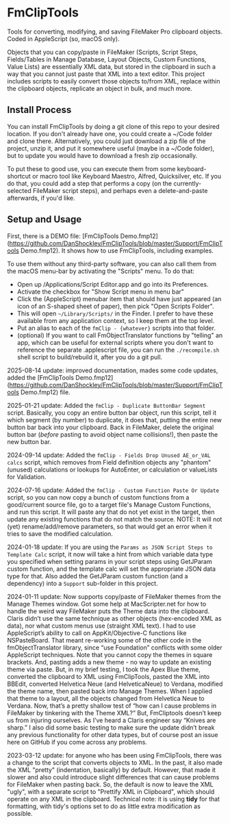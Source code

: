# FmClipTools

Tools for converting, modifying, and saving FileMaker Pro clipboard objects. Coded in AppleScript (so, macOS only). 

Objects that you can copy/paste in FileMaker (Scripts, Script Steps, Fields/Tables in Manage Database, Layout Objects, Custom Functions, Value Lists) are essentially XML data, but stored in the clipboard in such a way that you cannot just paste that XML into a text editor. This project includes scripts to easily convert those objects to/from XML, replace within the clipboard objects, replicate an object in bulk, and much more. 

## Install Process

You can install FmClipTools by doing a git clone of this repo to your desired location. If you don't already have one, you could create a ~/Code folder and clone there. 
Alternatively, you could just download a zip file of the project, unzip it, and put it somewhere useful (maybe in a ~/Code folder), but to update you would have to download a fresh zip occasionally.  

To put these to good use, you can execute them from some keyboard-shortcut or macro tool like Keyboard Maestro, Alfred, Quicksilver, etc. 
If you do that, you could add a step that performs a copy (on the currently-selected FileMaker script steps), and perhaps even a delete-and-paste afterwards, if you'd like. 


## Setup and Usage

First, there is a DEMO file: [FmClipTools Demo.fmp12](https://github.com/DanShockley/FmClipTools/blob/master/Support/FmClipTools Demo.fmp12). It shows how to use FmClipTools, including examples. 

To use them without any third-party software, you can also call them from the macOS menu-bar by activating the "Scripts" menu. 
To do that: 
* Open up /Applications/Script Editor.app and go into its Preferences. 
* Activate the checkbox for "Show Script menu in menu bar"
* Click the (AppleScript) menubar item that should have just appeared (an icon of an S-shaped sheet of paper), then pick "Open Scripts Folder". 
* This will open `~/Library/Scripts/` in the Finder.  I prefer to have these available from any application context, so I keep them at the top level. 
* Put an alias to each of the `fmClip - {whatever}` scripts into that folder. 
* (optional) If you want to call FmObjectTranslator functions by "telling" an app, which can be useful for external scripts where you don't want to reference the separate .applescript file, you can run the `./recompile.sh` shell script to build/rebuild it, after you do a git pull.

2025-08-14 update: improved documentation, mades some code updates, added the [FmClipTools Demo.fmp12](https://github.com/DanShockley/FmClipTools/blob/master/Support/FmClipTools Demo.fmp12) file.

2025-01-21 update: Added the `fmClip - Duplicate ButtonBar Segment` script. Basically, you copy an entire button bar object, run this script, tell it which segment (by number) to duplicate, it does that, putting the entire new button bar back into your clipboard. Back in FileMaker, delete the original button bar (*before* pasting to avoid object name collisions!), then paste the new button bar.

2024-09-14 update: Added the `fmClip - Fields Drop Unused AE_or_VAL calcs` script, which removes from Field definition objects any "phantom" (unused) calculations or lookups for AutoEnter, or calculation or valueLists for Validation.

2024-07-16 update: Added the `fmClip - Custom Function Paste Or Update` script, so you can now copy a bunch of custom functions from a good/current source file, go to a target file's Manage Custom Functions, and run this script. It will paste any that do not yet exist in the target, then update any existing functions that do not match the source. NOTE: It will not (yet) rename/add/remove parameters, so that would get an error when it tries to save the modified calculation. 

2024-01-18 update: If you are using the `Params as JSON Script Steps to Template Calc` script, it now will take a hint from which variable data type you specified when setting params in your script steps using GetJParam custom function, and the template calc will set the appropriate JSON data type for that. Also added the GetJParam custom function (and a dependency) into a `Support` sub-folder in this project. 

2024-01-11 update: Now supports copy/paste of FileMaker themes from the Manage Themes window. Got some help at MacScripter.net for how to handle the weird way FileMaker puts the Theme data into the clipboard. Claris didn’t use the same technique as other objects (hex-encoded XML as data), nor what custom menus use (straight XML text). I had to use AppleScript’s ability to call on AppKit/Objective-C functions like NSPasteBoard. That meant re-working some of the other code in the fmObjectTranslator library, since “use Foundation” conflicts with some older AppleScript techniques. Note that you cannot copy the themes in square brackets. And, pasting adds a new theme - no way to update an existing theme via paste. But, in my brief testing, I took the Apex Blue theme, converted the clipboard to XML using FmClipTools, pasted the XML into BBEdit, converted Helvetica Neue (and HelveticaNeue) to Verdana, modified the theme name, then pasted back into Manage Themes. When I applied that theme to a layout, all the objects changed from Helvetica Neue to Verdana. Now, that’s a pretty shallow test of “how can I cause problems in FileMaker by tinkering with the Theme XML?” But, FmCliptools doesn’t keep us from injuring ourselves. As I’ve heard a Claris engineer say “Knives are sharp.” I also did some basic testing to make sure the update didn’t break any previous functionality for other data types, but of course post an issue here on GitHub if you come across any problems. 

2023-03-12 update: for anyone who has been using FmClipTools, there was a change to the script that converts objects to XML. In the past, it also made the XML "pretty" (indentation, basically) by default. However, that made it slower and also could introduce slight differences that can cause problems for FileMaker when pasting back. So, the default is now to leave the XML "ugly", with a separate script to "Prettify XML in Clipboard", which should operate on any XML in the clipboard. Technical note: it is using **tidy** for that formatting, with tidy's options set to do as little extra modification as possible. 
